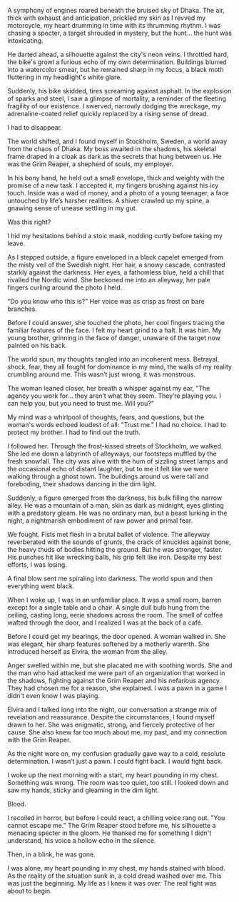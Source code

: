 A symphony of engines roared beneath the bruised sky of Dhaka. The air, thick with exhaust and anticipation, prickled my skin as I revved my motorcycle, my heart drumming in time with its thrumming rhythm. I was chasing a specter, a target shrouded in mystery, but the hunt... the hunt was intoxicating.  
  
He darted ahead, a silhouette against the city's neon veins. I throttled hard, the bike's growl a furious echo of my own determination. Buildings blurred into a watercolor smear, but he remained sharp in my focus, a black moth fluttering in my headlight's white glare.  
  
Suddenly, his bike skidded, tires screaming against asphalt. In the explosion of sparks and steel, I saw a glimpse of mortality, a reminder of the fleeting fragility of our existence. I swerved, narrowly dodging the wreckage, my adrenaline-coated relief quickly replaced by a rising sense of dread.  
  
I had to disappear.  
  
The world shifted, and I found myself in Stockholm, Sweden, a world away from the chaos of Dhaka. My boss awaited in the shadows, his skeletal frame draped in a cloak as dark as the secrets that hung between us. He was the Grim Reaper, a shepherd of souls, my employer.  
  
In his bony hand, he held out a small envelope, thick and weighty with the promise of a new task. I accepted it, my fingers brushing against his icy touch. Inside was a wad of money, and a photo of a young teenager, a face untouched by life’s harsher realities. A shiver crawled up my spine, a gnawing sense of unease settling in my gut.  
  
Was this right?  
  
I hid my hesitations behind a stoic mask, nodding curtly before taking my leave.  
  
As I stepped outside, a figure enveloped in a black capelet emerged from the misty veil of the Swedish night. Her hair, a snowy cascade, contrasted starkly against the darkness. Her eyes, a fathomless blue, held a chill that rivalled the Nordic wind. She beckoned me into an alleyway, her pale fingers curling around the photo I held.  
  
“Do you know who this is?” Her voice was as crisp as frost on bare branches.  
  
Before I could answer, she touched the photo, her cool fingers tracing the familiar features of the face. I felt my heart grind to a halt. It was him. My young brother, grinning in the face of danger, unaware of the target now painted on his back.  
  
The world spun, my thoughts tangled into an incoherent mess. Betrayal, shock, fear, they all fought for dominance in my mind, the walls of my reality crumbling around me. This wasn’t just wrong, it was monstrous.  
  
The woman leaned closer, her breath a whisper against my ear, “The agency you work for… they aren’t what they seem. They’re playing you. I can help you, but you need to trust me. Will you?”

My mind was a whirlpool of thoughts, fears, and questions, but the woman's words echoed loudest of all: "Trust me." I had no choice. I had to protect my brother. I had to find out the truth.  
  
I followed her. Through the frost-kissed streets of Stockholm, we walked. She led me down a labyrinth of alleyways, our footsteps muffled by the fresh snowfall. The city was alive with the hum of sizzling street lamps and the occasional echo of distant laughter, but to me it felt like we were walking through a ghost town. The buildings around us were tall and foreboding, their shadows dancing in the dim light.  
  
Suddenly, a figure emerged from the darkness, his bulk filling the narrow alley. He was a mountain of a man, skin as dark as midnight, eyes glinting with a predatory gleam. He was no ordinary man, but a beast lurking in the night, a nightmarish embodiment of raw power and primal fear.  
  
We fought. Fists met flesh in a brutal ballet of violence. The alleyway reverberated with the sounds of grunts, the crack of knuckles against bone, the heavy thuds of bodies hitting the ground. But he was stronger, faster. His punches hit like wrecking balls, his grip felt like iron. Despite my best efforts, I was losing.  
  
A final blow sent me spiraling into darkness. The world spun and then everything went black.  
  
When I woke up, I was in an unfamiliar place. It was a small room, barren except for a single table and a chair. A single dull bulb hung from the ceiling, casting long, eerie shadows across the room. The smell of coffee wafted through the door, and I realized I was at the back of a café.  
  
Before I could get my bearings, the door opened. A woman walked in. She was elegant, her sharp features softened by a motherly warmth. She introduced herself as Elvira, the woman from the alley.  
  
Anger swelled within me, but she placated me with soothing words. She and the man who had attacked me were part of an organization that worked in the shadows, fighting against the Grim Reaper and his nefarious agency. They had chosen me for a reason, she explained. I was a pawn in a game I didn't even know I was playing.  
  
Elvira and I talked long into the night, our conversation a strange mix of revelation and reassurance. Despite the circumstances, I found myself drawn to her. She was enigmatic, strong, and fiercely protective of her cause. She also knew far too much about me, my past, and my connection with the Grim Reaper.   
  
As the night wore on, my confusion gradually gave way to a cold, resolute determination. I wasn't just a pawn. I could fight back. I would fight back.  
  
I woke up the next morning with a start, my heart pounding in my chest. Something was wrong. The room was too quiet, too still. I looked down and saw my hands, sticky and gleaming in the dim light.  
  
Blood.  
  
I recoiled in horror, but before I could react, a chilling voice rang out. "You cannot escape me." The Grim Reaper stood before me, his silhouette a menacing specter in the gloom. He thanked me for something I didn't understand, his voice a hollow echo in the silence.  
  
Then, in a blink, he was gone.  
  
I was alone, my heart pounding in my chest, my hands stained with blood. As the reality of the situation sunk in, a cold dread washed over me. This was just the beginning. My life as I knew it was over. The real fight was about to begin.